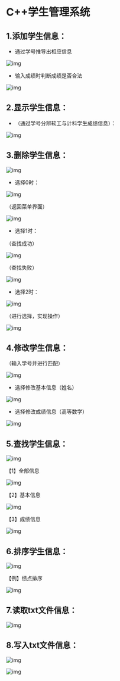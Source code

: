 # C++学生管理系统

## 1.添加学生信息：

* 通过学号推导出相应信息

![img](https://cocochimp-markdown-img.oss-cn-beijing.aliyuncs.com/save/clip_image004.gif)

* 输入成绩时判断成绩是否合法

![img](https://cocochimp-markdown-img.oss-cn-beijing.aliyuncs.com/save/clip_image006.gif)

 

## 2.显示学生信息：

* （通过学号分辨软工与计科学生成绩信息）：

![img](https://cocochimp-markdown-img.oss-cn-beijing.aliyuncs.com/save/clip_image008.gif)

 

## 3.删除学生信息：

![img](https://cocochimp-markdown-img.oss-cn-beijing.aliyuncs.com/save/clip_image010.gif)

* 选择0时：

![img](https://cocochimp-markdown-img.oss-cn-beijing.aliyuncs.com/save/clip_image012.gif)

（返回菜单界面）

![img](https://cocochimp-markdown-img.oss-cn-beijing.aliyuncs.com/save/clip_image014.gif)

* 选择1时：

（查找成功）

![img](https://cocochimp-markdown-img.oss-cn-beijing.aliyuncs.com/save/clip_image016.gif)

（查找失败）

![img](https://cocochimp-markdown-img.oss-cn-beijing.aliyuncs.com/save/clip_image018.gif)

* 选择2时：

![img](https://cocochimp-markdown-img.oss-cn-beijing.aliyuncs.com/save/clip_image020.gif)

（进行选择，实现操作）

![img](https://cocochimp-markdown-img.oss-cn-beijing.aliyuncs.com/save/clip_image022.gif)

 

## 4.修改学生信息：

（输入学号并进行匹配）

![img](https://cocochimp-markdown-img.oss-cn-beijing.aliyuncs.com/save/clip_image024.gif)

* 选择修改基本信息（姓名）

![img](https://cocochimp-markdown-img.oss-cn-beijing.aliyuncs.com/save/clip_image026.gif)

* 选择修改成绩信息（高等数学）

![img](https://cocochimp-markdown-img.oss-cn-beijing.aliyuncs.com/save/clip_image028.gif)

 

## 5.查找学生信息：

![img](https://cocochimp-markdown-img.oss-cn-beijing.aliyuncs.com/save/clip_image030.gif)

【1】全部信息

![img](https://cocochimp-markdown-img.oss-cn-beijing.aliyuncs.com/save/clip_image032.gif)

【2】基本信息

![img](https://cocochimp-markdown-img.oss-cn-beijing.aliyuncs.com/save/clip_image034.gif)

【3】成绩信息

![img](https://cocochimp-markdown-img.oss-cn-beijing.aliyuncs.com/save/clip_image036.gif)

 

## 6.排序学生信息：

![img](https://cocochimp-markdown-img.oss-cn-beijing.aliyuncs.com/save/clip_image038.gif)

【例】绩点排序

![img](https://cocochimp-markdown-img.oss-cn-beijing.aliyuncs.com/save/clip_image040.gif)

 

## 7.读取txt文件信息：

![img](https://cocochimp-markdown-img.oss-cn-beijing.aliyuncs.com/save/clip_image042.gif)

 

## 8.写入txt文件信息：

![img](https://cocochimp-markdown-img.oss-cn-beijing.aliyuncs.com/save/clip_image044.gif)

![img](https://cocochimp-markdown-img.oss-cn-beijing.aliyuncs.com/save/clip_image046.gif)